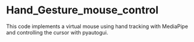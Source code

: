 # Hand_Gesture_mouse_control
This code implements a virtual mouse using hand tracking with MediaPipe and controlling the cursor with pyautogui.
